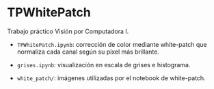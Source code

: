 # TPWhitePatch


Trabajo práctico Visión por Computadora I.

- `TPWhitePatch.ipynb`: corrección de color mediante white-patch que normaliza cada canal según su píxel más brillante.

- `grises.ipynb`: visualización en escala de grises e histograma.

- `white_patch/`: imágenes utilizadas por el notebook de white-patch.
